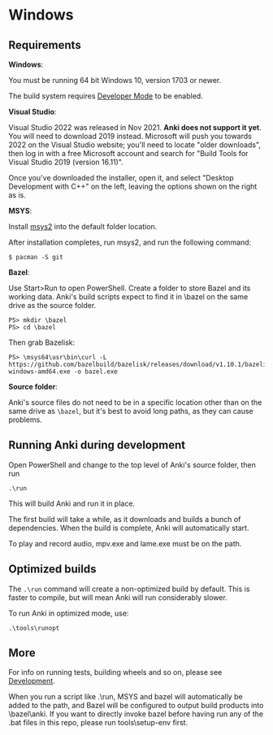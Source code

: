 # Windows

## Requirements

**Windows**:

You must be running 64 bit Windows 10, version 1703 or newer.

The build system requires [Developer Mode](https://docs.microsoft.com/en-us/windows/apps/get-started/enable-your-device-for-development) to be enabled.

**Visual Studio**:

Visual Studio 2022 was released in Nov 2021. **Anki does not support it yet**. You will
need to download 2019 instead. Microsoft will push you towards 2022 on the Visual Studio
website; you'll need to locate "older downloads", then log in with a free Microsoft
account and search for "Build Tools for Visual Studio 2019 (version 16.11)".

Once you've downloaded the installer, open it, and select "Desktop Development with C++"
on the left, leaving the options shown on the right as is.

**MSYS**:

Install [msys2](https://www.msys2.org/) into the default folder location.

After installation completes, run msys2, and run the following command:

```
$ pacman -S git
```

**Bazel**:

Use Start>Run to open PowerShell. Create a folder to store Bazel
and its working data. Anki's build scripts expect to find it in \bazel on the same drive as the source folder.

```
PS> mkdir \bazel
PS> cd \bazel
```

Then grab Bazelisk:

```
PS> \msys64\usr\bin\curl -L https://github.com/bazelbuild/bazelisk/releases/download/v1.10.1/bazelisk-windows-amd64.exe -o bazel.exe
```

**Source folder**:

Anki's source files do not need to be in a specific location other than on the
same drive as `\bazel`, but it's best to avoid long paths, as they can cause
problems.

## Running Anki during development

Open PowerShell and change to the top level of Anki's source folder,
then run

```
.\run
```

This will build Anki and run it in place.

The first build will take a while, as it downloads and builds a bunch of
dependencies. When the build is complete, Anki will automatically start.

To play and record audio, mpv.exe and lame.exe must be on the path.

## Optimized builds

The `.\run` command will create a non-optimized build by default. This is faster
to compile, but will mean Anki will run considerably slower.

To run Anki in optimized mode, use:

```
.\tools\runopt
```

## More

For info on running tests, building wheels and so on, please see
[Development](./development.md).

When you run a script like .\run, MSYS and bazel will automatically be added to
the path, and Bazel will be configured to output build products into
\bazel\anki. If you want to directly invoke bazel before having run any of the
.bat files in this repo, please run tools\setup-env first.
